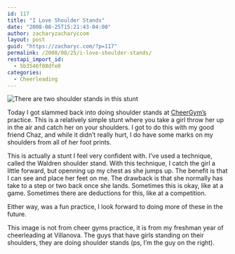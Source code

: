 ```yaml
---
id: 117
title: "I Love Shoulder Stands"
date: "2008-08-25T15:21:43-04:00"
author: zacharyzacharyccom
layout: post
guid: "https://zacharyc.com/?p=117"
permalink: /2008/08/25/i-love-shoulder-stands/
restapi_import_id:
  - 5b3546f08dfe0
categories:
  - Cheerleading
---
```


![There are two shoulder stands in this stunt](/assets/img/2008/08/shoulderstands.jpg?resize=260%2C300&ssl=1 "Swedish Falls")

Today I got slammed back into doing shoulder stands at [CheerGym’s](http://www.cheergyms.com) practice. This is a relatively simple stunt where you take a girl throw her up in the air and catch her on your shoulders. I got to do this with my good friend Chaz, and while it didn’t really hurt, I do have some marks on my shoulders from all of her foot prints.

This is actually a stunt I feel very confident with. I’ve used a technique, called the Waldren shoulder stand. With this technique, I catch the girl a little forward, but openning up my chest as she jumps up. The benefit is that I can see and place her feet on me. The drawback is that she normally has take to a step or two back once she lands. Sometimes this is okay, like at a game. Sometimes there are deductions for this, like at a competition.

Either way, was a fun practice, I look forward to doing more of these in the future.

This image is not from cheer gyms practice, it is from my freshman year of cheerleading at Villanova. The guys that have girls standing on their shoulders, they are doing shoulder stands (ps, I’m the guy on the right).
